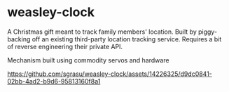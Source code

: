 # weasley-clock

A Christmas gift meant to track family members' location.
Built by piggy-backing off an existing third-party location tracking service. Requires a bit of reverse engineering their private API.

Mechanism built using commodity servos and hardware

https://github.com/sgrasu/weasley-clock/assets/14226325/d9dc0841-02bb-4ad2-b9d6-95813160f8a1

